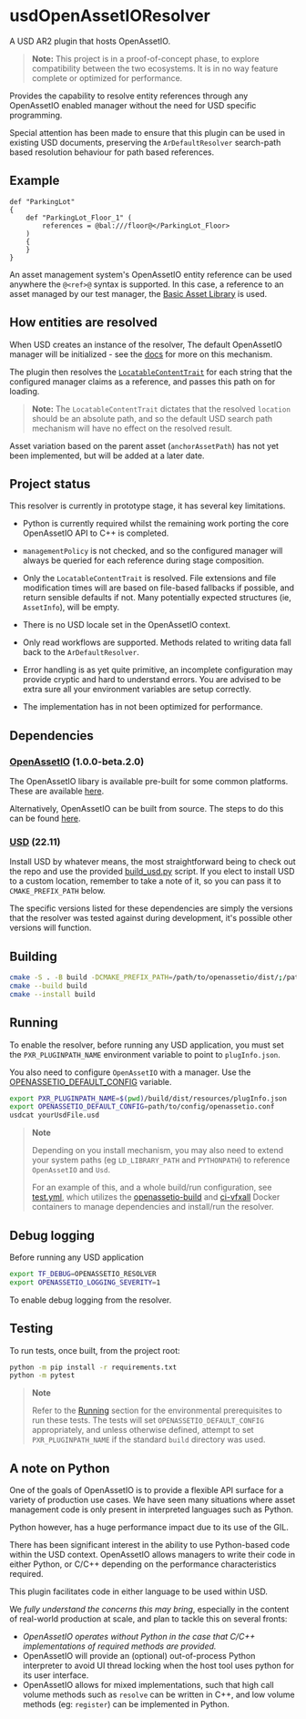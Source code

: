 # usdOpenAssetIOResolver

A USD AR2 plugin that hosts OpenAssetIO.

> **Note:**
> This project is in a proof-of-concept phase, to explore compatibility
> between the two ecosystems. It is in no way feature complete or
> optimized for performance.

Provides the capability to resolve entity references through any
OpenAssetIO enabled manager without the need for USD specific
programming.

Special attention has been made to ensure that this plugin can be used
in existing USD documents, preserving the `ArDefaultResolver`
search-path based resolution behaviour for path based references.

## Example

```usd
def "ParkingLot"
{
    def "ParkingLot_Floor_1" (
        references = @bal:///floor@</ParkingLot_Floor>
    )
    {
    }
}
```

An asset management system's OpenAssetIO entity reference can be used
anywhere the `@<ref>@` syntax is supported. In this case, a reference to
an asset managed by our test manager, the [Basic Asset
Library](https://github.com/OpenAssetIO/OpenAssetIO-Manager-BAL) is used.

## How entities are resolved

When USD creates an instance of the resolver, The default OpenAssetIO
manager will be initialized - see the
[docs](https://openassetio.github.io/OpenAssetIO/glossary.html#default_config_var)
for more on this mechanism.

The plugin then resolves the [`LocatableContentTrait`](https://github.com/OpenAssetIO/OpenAssetIO-MediaCreation/blob/659e641ce7e4dba6c5c6508c30b484fa31c1d61a/traits.yml#L54)
for each string that the configured manager claims as a reference, and
passes this path on for loading.

> **Note:**
> The `LocatableContentTrait` dictates that the resolved `location`
> should be an absolute path, and so the default USD search path
> mechanism will have no effect on the resolved result.

Asset variation based on the parent asset (`anchorAssetPath`) has not
yet been implemented, but will be added at a later date.

## Project status

This resolver is currently in prototype stage, it has several key
limitations.

- Python is currently required whilst the remaining work porting the
  core OpenAssetIO API to C++ is completed.

- `managementPolicy` is not checked, and so the configured manager will
  always be queried for each reference during stage composition.

- Only the `LocatableContentTrait` is resolved. File extensions and file
  modification times will are based on file-based fallbacks if possible,
  and return sensible defaults if not. Many potentially expected
  structures (ie, `AssetInfo`), will be empty.

- There is no USD locale set in the OpenAssetIO context.

- Only read workflows are supported. Methods related to writing data
  fall back to the `ArDefaultResolver`.

- Error handling is as yet quite primitive, an incomplete configuration
  may provide cryptic and hard to understand errors. You are advised to
  be extra sure all your environment variables are setup correctly.

- The implementation has in not been optimized for performance.

## Dependencies

### [OpenAssetIO](https://github.com/OpenAssetIO/OpenAssetIO/) (1.0.0-beta.2.0)

The OpenAssetIO libary is available pre-built for some common platforms.
These are available
[here](https://github.com/OpenAssetIO/OpenAssetIO/releases).

Alternatively, OpenAssetIO can be built from source. The steps to do
this can be found
[here](https://github.com/OpenAssetIO/OpenAssetIO/blob/main/doc/BUILDING.md).

### [USD](https://github.com/PixarAnimationStudios/USD) (22.11)

Install USD by whatever means, the most straightforward being to check
out the repo and use the provided
[build_usd.py](https://github.com/PixarAnimationStudios/USD/tree/release/build_scripts)
script. If you elect to install USD to a custom location, remember to
take a note of it, so you can pass it to `CMAKE_PREFIX_PATH` below.

The specific versions listed for these dependencies are simply the
versions that the resolver was tested against during development, it's
possible other versions will function.

## Building

```sh
cmake -S . -B build -DCMAKE_PREFIX_PATH=/path/to/openassetio/dist/;/path/to/USD
cmake --build build
cmake --install build
```

## Running

To enable the resolver, before running any USD application, you must set
the `PXR_PLUGINPATH_NAME` environment variable to point to
`plugInfo.json`.

You also need to configure `OpenAssetIO` with a manager. Use the
[OPENASSETIO_DEFAULT_CONFIG](https://openassetio.github.io/OpenAssetIO/glossary.html#default_config_var)
variable.

```sh
export PXR_PLUGINPATH_NAME=$(pwd)/build/dist/resources/plugInfo.json
export OPENASSETIO_DEFAULT_CONFIG=path/to/config/openassetio.conf
usdcat yourUsdFile.usd
```

> **Note**
>
> Depending on you install mechanism, you may also need to extend your
> system paths (eg `LD_LIBRARY_PATH` and `PYTHONPATH`) to reference
>`OpenAssetIO` and `Usd`.
>
> For an example of this, and a whole build/run configuration, see
> [test.yml](.github/workflows/test.yml), which utilizes the
> [openassetio-build](https://github.com/openassetio/OpenAssetIO/pkgs/container/openassetio-build)
> and [ci-vfxall](https://hub.docker.com/r/aswf/ci-vfxall) Docker
> containers to manage dependencies and install/run the resolver.

## Debug logging

Before running any USD application

```sh
export TF_DEBUG=OPENASSETIO_RESOLVER
export OPENASSETIO_LOGGING_SEVERITY=1
```

To enable debug logging from the resolver.

## Testing

To run tests, once built, from the project root:

```sh
python -m pip install -r requirements.txt
python -m pytest
```

> **Note**
>
> Refer to the [Running](#running) section for the environmental
> prerequisites to run these tests. The tests will set
> `OPENASSETIO_DEFAULT_CONFIG` appropriately, and unless otherwise
> defined, attempt to set `PXR_PLUGINPATH_NAME` if the standard `build`
> directory was used.

## A note on Python

One of the goals of OpenAssetIO is to provide a flexible API surface for
a variety of production use cases. We have seen many situations where
asset management code is only present in interpreted languages such as
Python.

Python however, has a huge performance impact due to its use of the GIL.

There has been significant interest in the ability to use Python-based
code within the USD context. OpenAssetIO allows managers to write their
code in either Python, or C/C++ depending on the performance
characteristics required.

This plugin facilitates code in either language to be used within USD.

We _fully understand the concerns this may bring_, especially in the
content of real-world production at scale, and plan to tackle this on
several fronts:

- _OpenAssetIO operates without Python in the case that C/C++
  implementations of required methods are provided._
- OpenAssetIO will provide an (optional) out-of-process Python
  interpreter to avoid UI thread locking when the host tool uses python
  for its user interface.
- OpenAssetIO allows for mixed implementations, such that high call
  volume methods such as `resolve` can be written in C++, and low volume
  methods (eg: `register`) can be implemented in Python.
